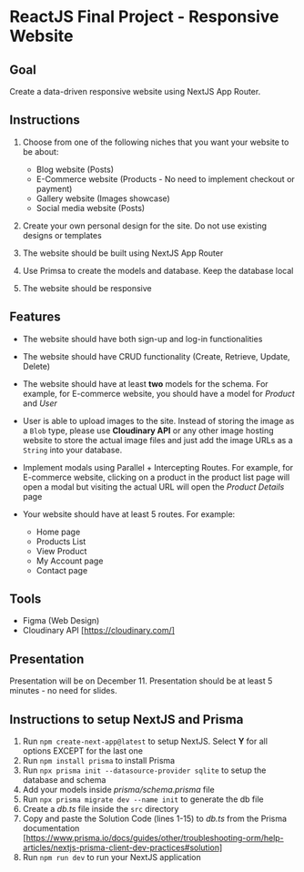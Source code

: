 # ReactJS Final Project - Responsive Website

## Goal

Create a data-driven responsive website using NextJS App Router.

## Instructions

1. Choose from one of the following niches that you want your website to be about:

   - Blog website (Posts)
   - E-Commerce website (Products - No need to implement checkout or payment)
   - Gallery website (Images showcase)
   - Social media website (Posts)

2. Create your own personal design for the site. Do not use existing designs or templates
3. The website should be built using NextJS App Router
4. Use Primsa to create the models and database. Keep the database local
5. The website should be responsive

## Features

- The website should have both sign-up and log-in functionalities
- The website should have CRUD functionality (Create, Retrieve, Update, Delete)
- The website should have at least **two** models for the schema. For example, for E-commerce website, you should have a model for *Product* and *User*
- User is able to upload images to the site. Instead of storing the image as a `Blob` type, please use **Cloudinary API** or any other image hosting website to store the actual image files and just add the image URLs as a `String` into your database.
- Implement modals using Parallel + Intercepting Routes. For example, for E-commerce website, clicking on a product in the product list page will open a modal but visiting the actual URL will open the *Product Details* page
- Your website should have at least 5 routes. For example:

  - Home page
  - Products List
  - View Product
  - My Account page
  - Contact page

## Tools

- Figma (Web Design)
- Cloudinary API [https://cloudinary.com/]

## Presentation

Presentation will be on December 11. Presentation should be at least 5 minutes - no need for slides.

## Instructions to setup NextJS and Prisma

1. Run `npm create-next-app@latest` to setup NextJS. Select **Y** for all options EXCEPT for the last one
2. Run `npm install prisma` to install Prisma
3. Run `npx prisma init --datasource-provider sqlite` to setup the database and schema
4. Add your models inside *prisma/schema.prisma* file
5. Run `npx prisma migrate dev --name init` to generate the db file
6. Create a *db.ts* file inside the `src` directory
7. Copy and paste the Solution Code (lines 1-15) to *db.ts* from the Prisma documentation [https://www.prisma.io/docs/guides/other/troubleshooting-orm/help-articles/nextjs-prisma-client-dev-practices#solution]
8. Run `npm run dev` to run your NextJS application
